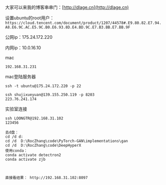 大家可以来我的博客串串门：[http://dlage.cn](http://dlage.cn)



设置ubuntu的root用户：`https://cloud.tencent.com/document/product/1207/44578#.E9.80.82.E7.94.A8.E6.9C.AC.E5.9C.B0.E6.93.8D.E4.BD.9C.E7.B3.BB.E7.BB.9F`



公网ip：175.24.172.220

内网ip：10.0.16.10

mac

```
192.168.31.231
```



mac登陆服务器

```
ssh -t ubuntu@175.24.172.220 -p 22

```

 

```
ssh shujixueyuan@139.155.250.119 -p 8203
223.76.241.174
```



实验室连接

```
ssh LOONGTR@192.168.31.102
123456

去d盘：
cd /d d:
cd /d  D:\RocZhang\code\PyTorch-GAN\implementations\gan
cd /d  D:\RocZhang\code\DeepHyperX
使用conda：
conda activate detectron2
conda activate zjb



直接看结果： http://192.168.31.102:8097
```

